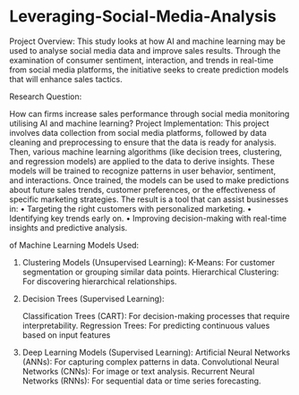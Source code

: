 # Leveraging-Social-Media-Analysis
Project Overview: 
This study looks at how AI and machine learning may be used to analyse social media data and improve sales results. Through the examination of consumer sentiment, interaction, and trends in real-time from social media platforms, the initiative seeks to create prediction models that will enhance sales tactics.

Research Question: 

How can firms increase sales performance through social media monitoring utilising AI and machine learning?
Project Implementation:
This project involves data collection from social media platforms, followed by data cleaning and preprocessing to ensure that the data is ready for analysis. Then, various machine learning algorithms (like decision trees, clustering, and regression models) are applied to the data to derive insights. These models will be trained to recognize patterns in user behavior, sentiment, and interactions. Once trained, the models can be used to make predictions about future sales trends, customer preferences, or the effectiveness of specific marketing strategies.
The result is a tool that can assist businesses in:
•	Targeting the right customers with personalized marketing.
•	Identifying key trends early on.
•	Improving decision-making with real-time insights and predictive analysis.

of Machine Learning Models Used:
1.	Clustering Models (Unsupervised Learning):
	K-Means: For customer segmentation or grouping similar data points.
	Hierarchical Clustering: For discovering hierarchical relationships.
	
2.	Decision Trees (Supervised Learning):

	Classification Trees (CART): For decision-making processes that require interpretability.
	Regression Trees: For predicting continuous values based on input features

3.	Deep Learning Models (Supervised Learning):
	Artificial Neural Networks (ANNs): For capturing complex patterns in data.
	Convolutional Neural Networks (CNNs): For image or text analysis.
	Recurrent Neural Networks (RNNs): For sequential data or time series forecasting.
